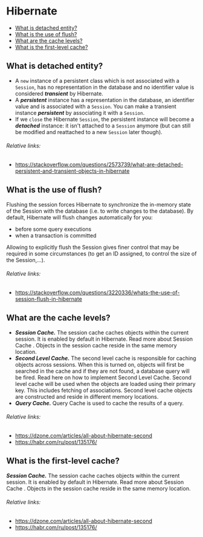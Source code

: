 # Hibernate
- [What is detached entity?](#what-is-detached-entity)
- [What is the use of flush?](#what-is-the-use-of-flush)
- [What are the cache levels?](#what-are-the-cache-levels)
- [What is the first-level cache?](#what-is-the-first-level-cache)

## What is detached entity?
- A `new` instance of a persistent class which is not associated with a `Session`, has no representation in the database and no identifier value is considered ***transient*** by Hibernate.
- A ***persistent*** instance has a representation in the database, an identifier value and is associated with a `Session`. You can make a transient instance ***persistent*** by associating it with a `Session`.
- If we `close` the Hibernate `Session`, the persistent instance will become a ***detached*** instance: it isn't attached to a `Session` anymore (but can still be modified and reattached to a new `Session` later though).
###### Relative links:
+ https://stackoverflow.com/questions/2573739/what-are-detached-persistent-and-transient-objects-in-hibernate

## What is the use of flush?
Flushing the session forces Hibernate to synchronize the in-memory state of the Session with the database (i.e. to write changes to the database). By default, Hibernate will flush changes automatically for you:
- before some query executions
- when a transaction is committed

Allowing to explicitly flush the Session gives finer control that may be required in some circumstances (to get an ID assigned, to control the size of the Session,...).
###### Relative links:
+ https://stackoverflow.com/questions/3220336/whats-the-use-of-session-flush-in-hibernate

## What are the cache levels?
+ ***Session Cache.*** The session cache caches objects within the current session. It is enabled by default in Hibernate. Read more about  Session Cache . Objects in the session cache reside in the same memory location.
+ ***Second Level Cache.*** The second level cache is responsible for caching objects across sessions. When this is turned on, objects will first be searched in the cache and if they are not found, a database query will be fired. Read here on how to implement  Second Level Cache. Second level cache will be used when the objects are loaded using their primary key. This includes fetching of associations. Second level cache objects are constructed and reside in different memory locations. 
+ ***Query Cache.*** Query Cache is used to cache the results of a query.
###### Relative links:
+ https://dzone.com/articles/all-about-hibernate-second
+ https://habr.com/ru/post/135176/

## What is the first-level cache?
***Session Cache.*** The session cache caches objects within the current session. It is enabled by default in Hibernate. Read more about  Session Cache . Objects in the session cache reside in the same memory location.
###### Relative links:
+ https://dzone.com/articles/all-about-hibernate-second
+ https://habr.com/ru/post/135176/
